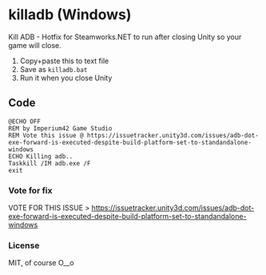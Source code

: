 # killadb (Windows)
Kill ADB - Hotfix for Steamworks.NET to run after closing Unity so your game will close.

1. Copy+paste this to text file 
2. Save as `killadb.bat` 
3. Run it when you close Unity

## Code
```
@ECHO OFF
REM by Imperium42 Game Studio
REM Vote this issue @ https://issuetracker.unity3d.com/issues/adb-dot-exe-forward-is-executed-despite-build-platform-set-to-standandalone-windows
ECHO Killing adb..
Taskkill /IM adb.exe /F
exit
```

### Vote for fix
VOTE FOR THIS ISSUE > https://issuetracker.unity3d.com/issues/adb-dot-exe-forward-is-executed-despite-build-platform-set-to-standandalone-windows

### License
MIT, of course O__o
